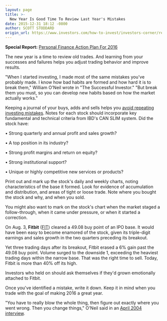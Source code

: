 ```yaml
---
layout: page
title: >-
  New Year Is Good Time To Review Last Year's Mistakes
date: 2015-12-31 18:12 -0800
author: SCOTT STODDARD
origin_url: https://www.investors.com/how-to-invest/investors-corner/reviewing-trades-helps-break-bad-habits/
---
```


**Special Report:** [Personal Finance Action Plan For 2016](http://news.investors.com/special-report/787619-personal-finance-action-plan-for-2016.aspx)

The new year is a time to review old trades. And learning from your successes and failures helps you adjust trading behavior and improve results.

"When I started investing, I made most of the same mistakes you've probably made. I know how bad habits are formed and how hard it is to break them," William O'Neil wrote in "The Successful Investor." "But break them you must, so you can develop new habits based on how the market actually works."

Keeping a journal of your buys, adds and sells helps you [avoid repeating investing mistakes](http://news.investors.com/special-report/787619-personal-finance-action-plan-for-2016.aspx). Notes for each stock should incorporate key fundamental and technical criteria from IBD's CAN SLIM system. Did the stock have:

• Strong quarterly and annual profit and sales growth?

• A top position in its industry?

• Strong profit margins and return on equity?

• Strong institutional support?

• Unique or highly competitive new services or products?

Print out and mark up the stock's daily and weekly charts, noting characteristics of the base it formed. Look for evidence of accumulation and distribution, and areas of tight or loose trade. Note where you bought the stock and why, and when you sold.

You might also want to mark on the stock's chart when the market staged a follow-through, when it came under pressure, or when it started a correction.

On Aug. 3, **Fitbit** ([FIT](https://research.investors.com/quote.aspx?symbol=FIT)) cleared a 49.08 buy point of an IPO base. It would have been easy to become enamored of the stock, given its triple-digit earnings and sales growth in the two quarters preceding its breakout.

Yet three trading days after its breakout, Fitbit erased a 6% gain past the 49.08 buy point. Volume surged to the downside 1, exceeding the heaviest trading days within the narrow base. That was the right time to sell. Today, Fitbit is more than 40% off its high.

Investors who held on should ask themselves if they'd grown emotionally attached to Fitbit.

Once you've identified a mistake, write it down. Keep it in mind when you trade with the goal of making 2016 a great year.

"You have to really blow the whole thing, then figure out exactly where you went wrong. Then you change things," O'Neil said in an [April 2004 interview](http://news.investors.com/management-leaders-and-success/041904-397358-ibd-founder-william-j-oneil-keep-learning-relentlessly-positive-he-says-errors-arent-just-for-baseball-players.htm).
